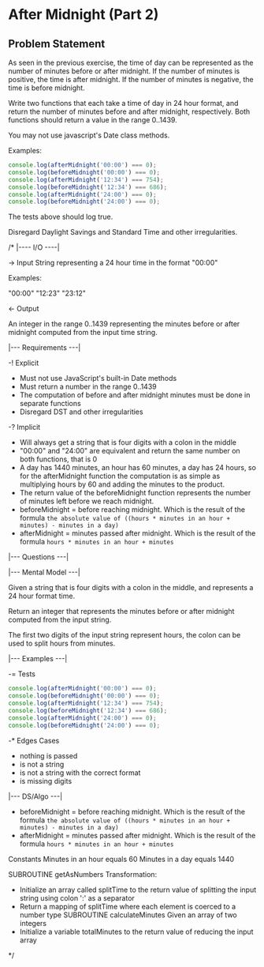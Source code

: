 # After Midnight (Part 2)

## Problem Statement

As seen in the previous exercise, the time of day can be represented as the number of minutes before or after midnight. If the number of minutes is positive, the time is after midnight. If the number of minutes is negative, the time is before midnight.

Write two functions that each take a time of day in 24 hour format, and return the number of minutes before and after midnight, respectively. Both functions should return a value in the range 0..1439.

You may not use javascript's Date class methods.

Examples:

```js
console.log(afterMidnight('00:00') === 0);
console.log(beforeMidnight('00:00') === 0);
console.log(afterMidnight('12:34') === 754);
console.log(beforeMidnight('12:34') === 686);
console.log(afterMidnight('24:00') === 0);
console.log(beforeMidnight('24:00') === 0);
```

The tests above should log true.

Disregard Daylight Savings and Standard Time and other irregularities.

/\*
|---- I/O ----|

-> Input
String representing a 24 hour time in the format "00:00"

Examples:

"00:00"
"12:23"
"23:12"

<- Output

An integer in the range 0..1439 representing the minutes before or after midnight computed from the input time string.

|--- Requirements ---|

-! Explicit

- Must not use JavaScript's built-in Date methods
- Must return a number in the range 0..1439
- The computation of before and after midnight minutes must be done in separate functions
- Disregard DST and other irregularities

-? Implicit

- Will always get a string that is four digits with a colon in the middle
- "00:00" and "24:00" are equivalent and return the same number on both functions, that is 0
- A day has 1440 minutes, an hour has 60 minutes, a day has 24 hours, so for the afterMidnight function the computation is as simple as multiplying hours by 60 and adding the minutes to the product.
- The return value of the beforeMidnight function represents the number of minutes left before we reach midnight.
- beforeMidnight = before reaching midnight. Which is the result of the formula `the absolute value of ((hours * minutes in an hour + minutes) - minutes in a day)`
- afterMidnight = minutes passed after midnight. Which is the result of the formula `hours * minutes in an hour + minutes`

|--- Questions ---|

|--- Mental Model ---|

Given a string that is four digits with a colon in the middle, and represents a 24 hour format time.

Return an integer that represents the minutes before or after midnight computed from the input string.

The first two digits of the input string represent hours, the colon can be used to split hours from minutes.

|--- Examples ---|

-= Tests

```js
console.log(afterMidnight('00:00') === 0);
console.log(beforeMidnight('00:00') === 0);
console.log(afterMidnight('12:34') === 754);
console.log(beforeMidnight('12:34') === 686);
console.log(afterMidnight('24:00') === 0);
console.log(beforeMidnight('24:00') === 0);
```

-\* Edges Cases

- nothing is passed
- is not a string
- is not a string with the correct format
- is missing digits

|--- DS/Algo ---|

- beforeMidnight = before reaching midnight. Which is the result of the formula `the absolute value of ((hours * minutes in an hour + minutes) - minutes in a day)`
- afterMidnight = minutes passed after midnight. Which is the result of the formula `hours * minutes in an hour + minutes`

Constants
Minutes in an hour equals 60
Minutes in a day equals 1440

SUBROUTINE getAsNumbers
Transformation:

- Initialize an array called splitTime to the return value of splitting the input string using colon ':' as a separator
- Return a mapping of splitTime where each element is coerced to a number type
  SUBROUTINE calculateMinutes
  Given an array of two integers
- Initialize a variable totalMinutes to the return value of reducing the input array

\*/
